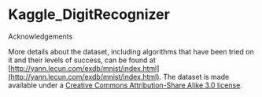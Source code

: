 # Kaggle_DigitRecognizer

Acknowledgements 

More details about the dataset, including algorithms that have been tried on it and their levels of success, can be found at [http://yann.lecun.com/exdb/mnist/index.html](http://yann.lecun.com/exdb/mnist/index.html). 
The dataset is made available under a [Creative Commons Attribution-Share Alike 3.0 license](https://creativecommons.org/licenses/by-sa/3.0/).
